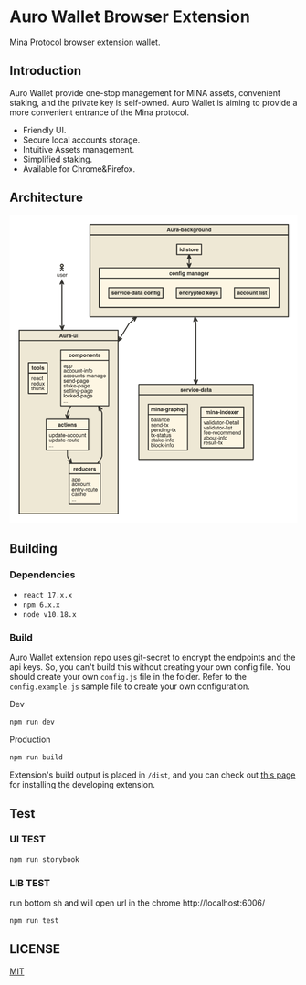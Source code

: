 # Auro Wallet Browser Extension

Mina Protocol browser extension wallet.

## Introduction

Auro Wallet provide one-stop management for MINA assets, convenient staking, and the private key is self-owned. Auro Wallet is aiming to provide a more convenient entrance of the Mina protocol.

- Friendly UI.
- Secure local accounts storage.
- Intuitive Assets management.
- Simplified staking.
- Available for Chrome&Firefox.

## Architecture
[![Architecture Diagram](./docs/auro-extension-wallet.png)][1]

## Building

### Dependencies

- `react 17.x.x` 
- `npm 6.x.x` 
- `node v10.18.x` 

### Build
Auro Wallet extension repo uses git-secret to encrypt the endpoints and the api keys. So, you can't build this without creating your own config file. You should create your own `config.js` file in the folder. Refer to the `config.example.js` sample file to create your own configuration.

Dev
```sh
npm run dev
```

Production
```sh
npm run build
``` 

Extension's build output is placed in `/dist`, and you can check out [this page](https://developer.chrome.com/extensions/getstarted) for installing the developing extension.  

## Test

### UI TEST

```sh
npm run storybook
``` 
### LIB TEST

run bottom sh and will open url in the chrome http://localhost:6006/

```sh
npm run test
``` 

## LICENSE

[MIT](LICENSE)

[1]:https://www.nomnoml.com/#file/auro-extension-wallet
